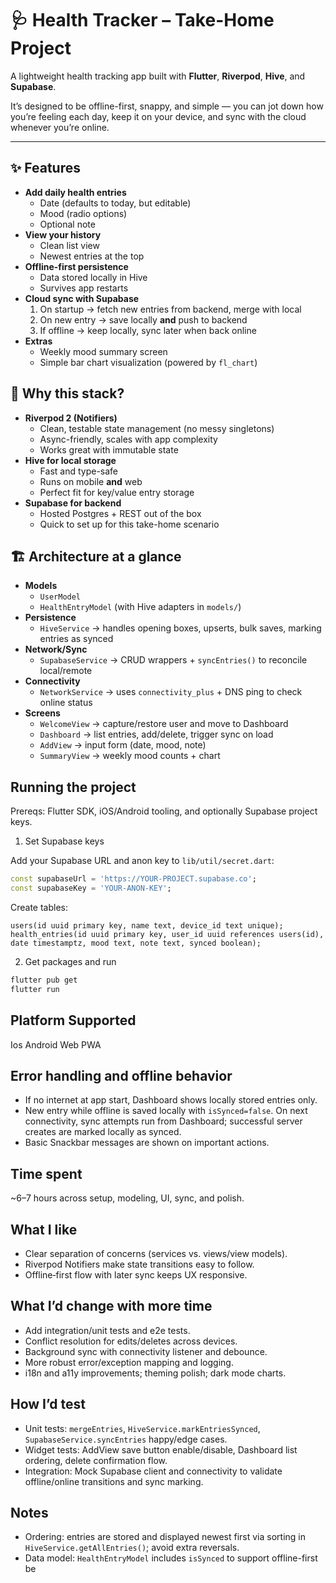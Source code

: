 # 🩺 Health Tracker – Take-Home Project

A lightweight health tracking app built with **Flutter**, **Riverpod**, **Hive**, and **Supabase**.

It’s designed to be offline-first, snappy, and simple — you can jot down how you’re feeling each day, keep it on your device, and sync with the cloud whenever you’re online.

---

## ✨ Features

- **Add daily health entries**
  - Date (defaults to today, but editable)
  - Mood (radio options)
  - Optional note
- **View your history**
  - Clean list view
  - Newest entries at the top
- **Offline-first persistence**
  - Data stored locally in Hive
  - Survives app restarts
- **Cloud sync with Supabase**
  1. On startup → fetch new entries from backend, merge with local
  2. On new entry → save locally **and** push to backend
  3. If offline → keep locally, sync later when back online
- **Extras**
  - Weekly mood summary screen
  - Simple bar chart visualization (powered by `fl_chart`)

## 🤔 Why this stack?

- **Riverpod 2 (Notifiers)**
  - Clean, testable state management (no messy singletons)
  - Async-friendly, scales with app complexity
  - Works great with immutable state
- **Hive for local storage**
  - Fast and type-safe
  - Runs on mobile **and** web
  - Perfect fit for key/value entry storage
- **Supabase for backend**
  - Hosted Postgres + REST out of the box
  - Quick to set up for this take-home scenario

## 🏗️ Architecture at a glance

- **Models**
  - `UserModel`
  - `HealthEntryModel` (with Hive adapters in `models/`)
- **Persistence**
  - `HiveService` → handles opening boxes, upserts, bulk saves, marking entries as synced
- **Network/Sync**
  - `SupabaseService` → CRUD wrappers + `syncEntries()` to reconcile local/remote
- **Connectivity**
  - `NetworkService` → uses `connectivity_plus` + DNS ping to check online status
- **Screens**
  - `WelcomeView` → capture/restore user and move to Dashboard
  - `Dashboard` → list entries, add/delete, trigger sync on load
  - `AddView` → input form (date, mood, note)
  - `SummaryView` → weekly mood counts + chart

## Running the project

Prereqs: Flutter SDK, iOS/Android tooling, and optionally Supabase project keys.

1. Set Supabase keys

Add your Supabase URL and anon key to `lib/util/secret.dart`:

```dart
const supabaseUrl = 'https://YOUR-PROJECT.supabase.co';
const supabaseKey = 'YOUR-ANON-KEY';
```

Create tables:

```
users(id uuid primary key, name text, device_id text unique);
health_entries(id uuid primary key, user_id uuid references users(id), date timestamptz, mood text, note text, synced boolean);
```

2. Get packages and run

```bash
flutter pub get
flutter run
```

## Platform Supported

Ios
Android
Web
PWA

## Error handling and offline behavior

- If no internet at app start, Dashboard shows locally stored entries only.
- New entry while offline is saved locally with `isSynced=false`. On next connectivity, sync attempts run from Dashboard; successful server creates are marked locally as synced.
- Basic Snackbar messages are shown on important actions.

## Time spent

~6–7 hours across setup, modeling, UI, sync, and polish.

## What I like

- Clear separation of concerns (services vs. views/view models).
- Riverpod Notifiers make state transitions easy to follow.
- Offline‑first flow with later sync keeps UX responsive.

## What I’d change with more time

- Add integration/unit tests and e2e tests.
- Conflict resolution for edits/deletes across devices.
- Background sync with connectivity listener and debounce.
- More robust error/exception mapping and logging.
- i18n and a11y improvements; theming polish; dark mode charts.

## How I’d test

- Unit tests: `mergeEntries`, `HiveService.markEntriesSynced`, `SupabaseService.syncEntries` happy/edge cases.
- Widget tests: AddView save button enable/disable, Dashboard list ordering, delete confirmation flow.
- Integration: Mock Supabase client and connectivity to validate offline/online transitions and sync marking.

## Notes

- Ordering: entries are stored and displayed newest first via sorting in `HiveService.getAllEntries()`; avoid extra reversals.
- Data model: `HealthEntryModel` includes `isSynced` to support offline-first be
